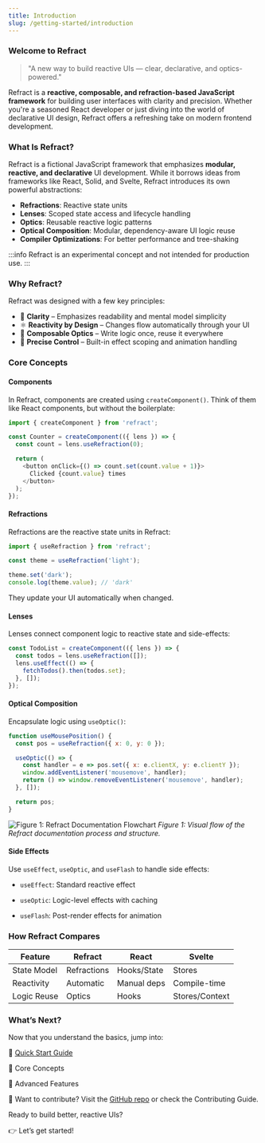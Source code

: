 ```yaml
---
title: Introduction
slug: /getting-started/introduction
---
```


### Welcome to Refract

> "A new way to build reactive UIs — clear, declarative, and optics-powered."

Refract is a **reactive, composable, and refraction-based JavaScript framework** for building user interfaces with clarity and precision. Whether you're a seasoned React developer or just diving into the world of declarative UI design, Refract offers a refreshing take on modern frontend development.

### What Is Refract?

Refract is a fictional JavaScript framework that emphasizes **modular, reactive, and declarative** UI development. While it borrows ideas from frameworks like React, Solid, and Svelte, Refract introduces its own powerful abstractions:

- **Refractions**: Reactive state units  
- **Lenses**: Scoped state access and lifecycle handling  
- **Optics**: Reusable reactive logic patterns  
- **Optical Composition**: Modular, dependency-aware UI logic reuse  
- **Compiler Optimizations**: For better performance and tree-shaking  

:::info
Refract is an experimental concept and not intended for production use.
:::

### Why Refract?

Refract was designed with a few key principles:

- 🧠 **Clarity** – Emphasizes readability and mental model simplicity  
- ⚛️ **Reactivity by Design** – Changes flow automatically through your UI  
- 🔬 **Composable Optics** – Write logic once, reuse it everywhere  
- 🎯 **Precise Control** – Built-in effect scoping and animation handling  


### Core Concepts

#### Components

In Refract, components are created using `createComponent()`. Think of them like React components, but without the boilerplate:

```js
import { createComponent } from 'refract';

const Counter = createComponent(({ lens }) => {
  const count = lens.useRefraction(0);

  return (
    <button onClick={() => count.set(count.value + 1)}>
      Clicked {count.value} times
    </button>
  );
});
```
####  Refractions
Refractions are the reactive state units in Refract:
```javascript
import { useRefraction } from 'refract';

const theme = useRefraction('light');

theme.set('dark');
console.log(theme.value); // 'dark'
```
They update your UI automatically when changed.

#### Lenses
Lenses connect component logic to reactive state and side-effects:
```js
const TodoList = createComponent(({ lens }) => {
  const todos = lens.useRefraction([]);
  lens.useEffect(() => {
    fetchTodos().then(todos.set);
  }, []);
});
```
#### Optical Composition
Encapsulate logic using `useOptic()`:
```js
function useMousePosition() {
  const pos = useRefraction({ x: 0, y: 0 });

  useOptic(() => {
    const handler = e => pos.set({ x: e.clientX, y: e.clientY });
    window.addEventListener('mousemove', handler);
    return () => window.removeEventListener('mousemove', handler);
  }, []);

  return pos;
}
```
![Figure 1: Refract Documentation Flowchart](/img/flow-chart1.png)
*Figure 1: Visual flow of the Refract documentation process and structure.*

#### Side Effects
Use `useEffect`, `useOptic`, and `useFlash` to handle side effects:

- `useEffect`: Standard reactive effect

- `useOptic`: Logic-level effects with caching

- `useFlash`: Post-render effects for animation
### How Refract Compares
| Feature         | Refract          | React           | Svelte          |
|-----------------|------------------|-----------------|-----------------|
| State Model     | Refractions      | Hooks/State     | Stores          |
| Reactivity      | Automatic        | Manual deps     | Compile-time    |
| Logic Reuse     | Optics           | Hooks           | Stores/Context  |

### What’s Next?
Now that you understand the basics, jump into:

📄 [Quick Start Guide](http://localhost:3000/docs/getting-started/quick-start)

🧠 Core Concepts

🧰 Advanced Features

💬 Want to contribute?
Visit the [GitHub repo](https://github.com/Mike-4-prog/Refract) or check the Contributing Guide.

Ready to build better, reactive UIs?

👉 Let’s get started!


